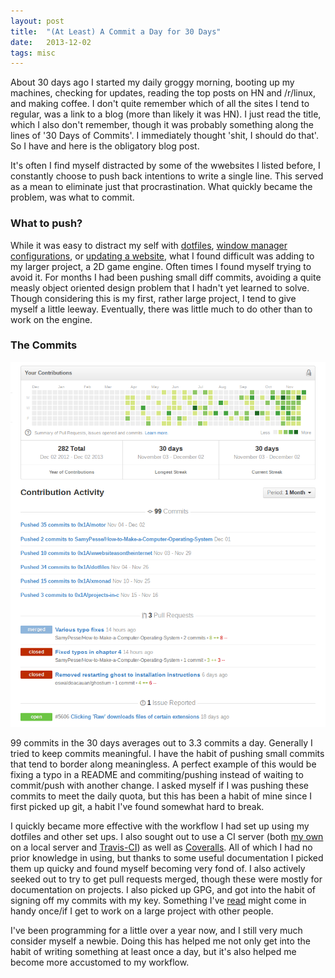 ```yaml
---
layout: post
title:  "(At Least) A Commit a Day for 30 Days"
date:   2013-12-02
tags: misc
---
```


About 30 days ago I started my daily groggy morning, booting up my machines, checking for updates, reading the top posts on HN and /r/linux, and making coffee. I don't quite remember which of all the sites I tend to regular, was a link to a blog (more than likely it was HN). I just read the title, which I also don't remember, though it was probably something along the lines of '30 Days of Commits'. I immediately thought 'shit, I should do that'. So I have and here is the obligatory blog post.

It's often I find myself distracted by some of the wwebsites I listed before, I constantly choose to push back intentions to write a single line. This served as a mean to eliminate just that procrastination. What quickly became the problem, was what to commit.

### What to push?
While it was easy to distract my self with [dotfiles](https://github.com/0x1A/dotfiles),  [window manager configurations](https://github.com/0x1A/xmonad), or [updating a website](https://github.com/0x1A/wwebsiteasontheinternet), what I found difficult was adding to my larger project, a 2D game engine. Often times I found myself trying to avoid it. For months I had been pushing small diff commits, avoiding a quite measly object oriented design problem that I hadn't yet learned to solve. Though considering this is my first, rather large project, I tend to give myself a little leeway. Eventually, there was little much to do other than to work on the engine.

### The Commits

![Screenshot](/img/BotUrx2.png)

99 commits in the 30 days averages out to 3.3 commits a day. Generally I tried to keep commits meaningful. I have the habit of pushing small commits that tend to border along meaningless. A perfect example of this would be fixing a typo in a README and commiting/pushing instead of waiting to commit/push with another change. I asked myself if I was pushing these commits to meet the daily quota, but this has been a habit of mine since I first picked up git, a habit I've found somewhat hard to break.

I quickly became more effective with the workflow I had set up using my dotfiles and other set ups. I also sought out to use a CI server (both [my own](http://ci.0x1a.us) on a local server and [Travis-CI](https://travis-ci.org)) as well as [Coveralls](https://coveralls.io). All of which I had no prior knowledge in using, but thanks to some useful documentation I picked them up quicky and found myself becoming very fond of. I also actively seeked out to try to get pull requests merged, though these were mostly for documentation on projects. I also picked up GPG, and got into the habit of signing off my commits with my key. Something I've [read](http://mikegerwitz.com/papers/git-horror-story.html) might come in handy once/if I get to work on a large project with other people.

I've been programming for a little over a year now, and I still very much consider myself a newbie. Doing this has helped me not only get into the habit of writing something at least once a day, but it's also helped me become more accustomed to my workflow.
